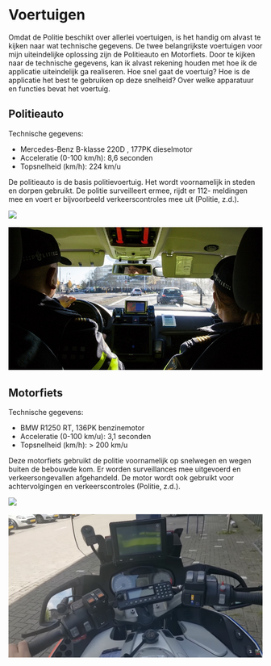 # Voertuigen

Omdat de Politie beschikt over allerlei voertuigen, is het handig om alvast te kijken naar wat technische gegevens. De twee belangrijkste voertuigen voor mijn uiteindelijke oplossing zijn de Politieauto en Motorfiets. Door te kijken naar de technische gegevens, kan ik alvast rekening houden met hoe ik de applicatie uiteindelijk ga realiseren. Hoe snel gaat de voertuig? Hoe is de applicatie het best te gebruiken op deze snelheid? Over welke apparatuur en functies bevat het voertuig.

## Politieauto

Technische gegevens:

* Mercedes-Benz B-klasse 220D , 177PK dieselmotor   &#x20;
* Acceleratie (0-100 km/h): 8,6 seconden
* Topsnelheid (km/h): 224 km/u

De politieauto is de basis politievoertuig. Het wordt voornamelijk in steden en dorpen gebruikt. De politie surveilleert ermee, rijdt er 112- meldingen mee en voert er bijvoorbeeld verkeerscontroles mee uit (Politie, z.d.).

![](https://www.politie.nl/binaries/w800h450/content/gallery/politie/onderwerpen/p/politievoertuigen/politieauto-mercedes.jpg)

![](<../../.gitbook/assets/image (8).png>)

## Motorfiets

Technische gegevens:

* BMW R1250 RT, 136PK benzinemotor
* Acceleratie (0-100 km/u): 3,1 seconden
* Topsnelheid (km/h): > 200 km/u

Deze motorfiets gebruikt de politie voornamelijk op snelwegen en wegen buiten de bebouwde kom. Er worden surveillances mee uitgevoerd en verkeersongevallen afgehandeld. De motor wordt ook gebruikt voor achtervolgingen en verkeerscontroles (Politie, z.d.).

![](https://www.politie.nl/binaries/w800h450/content/gallery/politie/onderwerpen/p/politievoertuigen/politiemotor.jpg)

![](<../../.gitbook/assets/image (5) (1) (1).png>)

